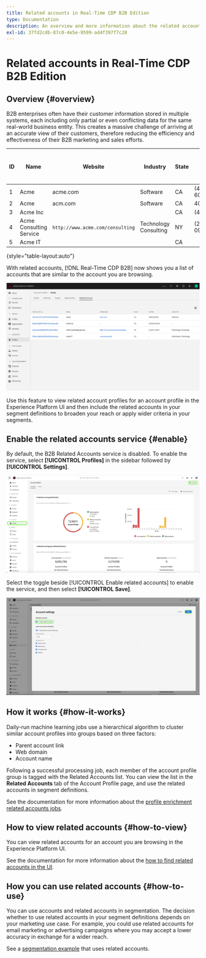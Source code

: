 ```yaml
---
title: Related accounts in Real-Time CDP B2B Edition
type: Documentation
description: An overview and more information about the related accounts feature in Experience Platform Real-Time CDP B2B.
exl-id: 37fd2cdb-87c0-4e5e-9599-ad4f397f7c28
---
```

# Related accounts in Real-Time CDP B2B Edition

## Overview {#overview}

B2B enterprises often have their customer information stored in multiple systems, each including only partial or even conflicting data for the same real-world business entity. This creates a massive challenge of arriving at an accurate view of their customers, therefore reducing the efficiency and effectiveness of their B2B marketing and sales efforts.

| ID | Name | Website | Industry | State | Phone | Has open opportunity with amount > `$1 million` |
|---|---|---|---|---|---|---|
| 1 | Acme | acme.com | Software | CA  | (408)536-6000 |   |
| 2 | Acme |  acm.com | Software | CA  | 4085366000 | x |
| 3 | Acme Inc |   |   |  CA | (408)5366000 |   |
| 4 | Acme Consulting Service | `http://www.acme.com/consulting` | Technology Consulting | NY  | (212)471-0904 | x |
| 5 | Acme IT |   |   | CA  |   |   |

{style="table-layout:auto"}

With related accounts, [!DNL Real-Time CDP B2B] now shows you a list of accounts that are similar to the account you are browsing.

![Screen showing Related accounts in the Experience Platform UI.](/help/rtcdp/b2b-ai-ml-services/assets/related-accounts-in-ui.png)

Use this feature to view related account profiles for an account profile in the Experience Platform UI and then include the related accounts in your segment definitions to broaden your reach or apply wider criteria in your segments.

## Enable the related accounts service {#enable}

By default, the B2B Related Accounts service is disabled. To enable the service, select **[!UICONTROL Profiles]** in the sidebar followed by **[!UICONTROL Settings]**.

![Experience Platform UI highlighting profiles and settings.](../assets/../b2b-ai-ml-services/assets/related-account-settings.png)

Select the toggle beside [!UICONTROL Enable related accounts] to enable the service, and then select **[!UICONTROL Save]**.

![Account settings screen highlighting the toggle and save.](../assets/../b2b-ai-ml-services/assets/related-account-toggle.png)

## How it works {#how-it-works}

Daily-run machine learning jobs use a hierarchical algorithm to cluster similar account profiles into groups based on three factors:

* Parent account link
* Web domain
* Account name
  
Following a successful processing job, each member of the account profile group is tagged with the Related Accounts list. You can view the list in the **Related Accounts** tab of the Account Profile page, and use the related accounts in segment definitions.

See the documentation for more information about the [profile enrichment related accounts jobs](/help/dataflows/ui/b2b/monitor-profile-enrichment.md).

## How to view related accounts {#how-to-view}

You can view related accounts for an account you are browsing in the Experience Platform UI.

See the documentation for more information about the [how to find related accounts in the UI](/help/rtcdp/accounts/account-profile-ui-guide.md#related-accounts-tab).

## How you can use related accounts {#how-to-use}

You can use accounts and related accounts in segmentation. The decision whether to use related accounts in your segment definitions depends on your marketing use case. For example, you could use related accounts for email marketing or advertising campaigns where you may accept a lower accuracy in exchange for a wider reach.

See a [segmentation example](/help/rtcdp/segmentation/b2b.md#related-accounts) that uses related accounts.

